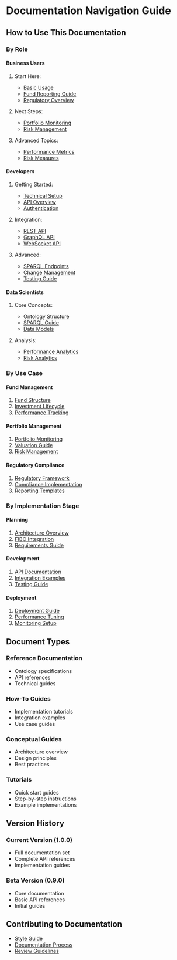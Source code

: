 # Documentation Navigation Guide

## How to Use This Documentation

### By Role

#### Business Users
1. Start Here:
   - [Basic Usage](./implementation/basic-usage.md)
   - [Fund Reporting Guide](./implementation/fund-reporting/index.md)
   - [Regulatory Overview](./technical/regulatory-reporting.md)

2. Next Steps:
   - [Portfolio Monitoring](./implementation/portfolio-monitoring/index.md)
   - [Risk Management](./implementation/risk-management/index.md)

3. Advanced Topics:
   - [Performance Metrics](./ontology/performance-metrics.md)
   - [Risk Measures](./ontology/risk-measures.md)

#### Developers
1. Getting Started:
   - [Technical Setup](./technical/installation.md)
   - [API Overview](./api/index.md)
   - [Authentication](./api/authentication.md)

2. Integration:
   - [REST API](./api/rest-api.md)
   - [GraphQL API](./api/graphql-api.md)
   - [WebSocket API](./api/websocket-api.md)

3. Advanced:
   - [SPARQL Endpoints](./api/sparql-endpoints.md)
   - [Change Management](./technical/change-management.md)
   - [Testing Guide](./technical/testing.md)

#### Data Scientists
1. Core Concepts:
   - [Ontology Structure](./ontology/index.md)
   - [SPARQL Guide](./api/sparql-endpoints.md)
   - [Data Models](./technical/data-models.md)

2. Analysis:
   - [Performance Analytics](./implementation/performance-analytics/index.md)
   - [Risk Analytics](./implementation/risk-analytics/index.md)

### By Use Case

#### Fund Management
1. [Fund Structure](./ontology/fund-structure.md)
2. [Investment Lifecycle](./ontology/investment-lifecycle.md)
3. [Performance Tracking](./implementation/fund-reporting/performance.md)

#### Portfolio Management
1. [Portfolio Monitoring](./implementation/portfolio-monitoring/index.md)
2. [Valuation Guide](./implementation/portfolio-monitoring/valuations.md)
3. [Risk Management](./implementation/risk-management/index.md)

#### Regulatory Compliance
1. [Regulatory Framework](./technical/regulatory-reporting.md)
2. [Compliance Implementation](./implementation/regulatory-compliance/index.md)
3. [Reporting Templates](./implementation/regulatory-compliance/templates.md)

### By Implementation Stage

#### Planning
1. [Architecture Overview](./technical/architecture.md)
2. [FIBO Integration](./technical/fibo-integration.md)
3. [Requirements Guide](./technical/requirements.md)

#### Development
1. [API Documentation](./api/index.md)
2. [Integration Examples](./integration/index.md)
3. [Testing Guide](./technical/testing.md)

#### Deployment
1. [Deployment Guide](./technical/deployment.md)
2. [Performance Tuning](./technical/performance.md)
3. [Monitoring Setup](./technical/monitoring.md)

## Document Types

### Reference Documentation
- Ontology specifications
- API references
- Technical guides

### How-To Guides
- Implementation tutorials
- Integration examples
- Use case guides

### Conceptual Guides
- Architecture overview
- Design principles
- Best practices

### Tutorials
- Quick start guides
- Step-by-step instructions
- Example implementations

## Version History

### Current Version (1.0.0)
- Full documentation set
- Complete API references
- Implementation guides

### Beta Version (0.9.0)
- Core documentation
- Basic API references
- Initial guides

## Contributing to Documentation
- [Style Guide](./contributing/style-guide.md)
- [Documentation Process](./contributing/process.md)
- [Review Guidelines](./contributing/review-guide.md)
